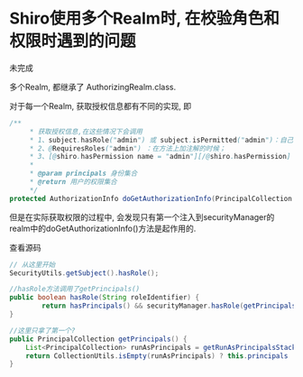 # Shiro使用多个Realm时, 在校验角色和权限时遇到的问题

未完成

多个Realm, 都继承了 AuthorizingRealm.class. 

对于每一个Realm, 获取授权信息都有不同的实现, 即

```java
/**
     * 获取授权信息,在这些情况下会调用
     * 1、subject.hasRole("admin") 或 subject.isPermitted("admin")：自己去调用这个是否有什么角色或者是否有什么权限的时候；
     * 2、@RequiresRoles("admin") ：在方法上加注解的时候；
     * 3、[@shiro.hasPermission name = "admin"][/@shiro.hasPermission]：在页面上加shiro标签的时候，即进这个页面的时候扫描到有这个标签的时候。
     *
     * @param principals 身份集合
     * @return 用户的权限集合
     */
protected AuthorizationInfo doGetAuthorizationInfo(PrincipalCollection principals)
```

但是在实际获取权限的过程中, 会发现只有第一个注入到securityManager的realm中的doGetAuthorizationInfo()方法是起作用的.

查看源码

```java
// 从这里开始
SecurityUtils.getSubject().hasRole();

//hasRole方法调用了getPrincipals()
public boolean hasRole(String roleIdentifier) {
        return hasPrincipals() && securityManager.hasRole(getPrincipals(), 	  roleIdentifier);
}

//这里只拿了第一个?
public PrincipalCollection getPrincipals() {
    List<PrincipalCollection> runAsPrincipals = getRunAsPrincipalsStack();
    return CollectionUtils.isEmpty(runAsPrincipals) ? this.principals : runAsPrincipals.get(0);
}
```

